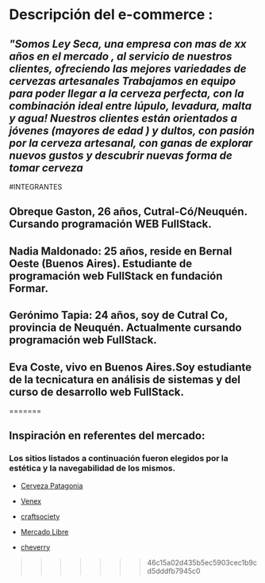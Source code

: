 # Descripción del e-commerce : 
## *"Somos Ley Seca, una empresa con mas de xx años en el mercado  , al servicio de nuestros clientes, ofreciendo las mejores variedades de cervezas artesanales Trabajamos en equipo para poder llegar a la cerveza perfecta, con la combinación ideal entre lúpulo, levadura, malta y agua! Nuestros clientes están orientados a jóvenes (mayores de edad ) y dultos, con pasión por la cerveza artesanal, con ganas de explorar nuevos gustos y descubrir nuevas forma de tomar cerveza*


 >

#INTEGRANTES
## Obreque Gaston, 26 años, Cutral-Có/Neuquén. Cursando programación WEB FullStack.
## Nadia Maldonado: 25 años, reside en Bernal Oeste (Buenos Aires). Estudiante de programación web FullStack en fundación Formar. 
## Gerónimo Tapia: 24 años, soy de Cutral Co, provincia de Neuquén. Actualmente cursando programación web FullStack.
## Eva Coste, vivo en Buenos Aires.Soy estudiante de la tecnicatura en análisis de sistemas y del curso de desarrollo web FullStack.
=======
  
## Inspiración en referentes del mercado: 
### Los sitios listados a continuación fueron elegidos por la estética y la navegabilidad de los mismos. 
* [Cerveza Patagonia](https://www.cervezapatagonia.com.ar/)

* [Venex](https://www.venex.com.ar/)

* [craftsociety](https://www.craftsociety.com.ar/?gclid=CjwKCAjwquWVBhBrEiwAt1KmwvvwFtQrqSaOs3-Ecn_1KBAO6OcjoElNSsuIP24uRLH1i5PFdshIcxoCe9MQAvD_BwE)

* [Mercado Libre](https://www.mercadolibre.com.ar/#from=homecom)

* [cheverry](https://cheverry.com.ar/)
>>>>>>> 46c15a02d435b5ec5903cec1b9cd5dddfb7945c0